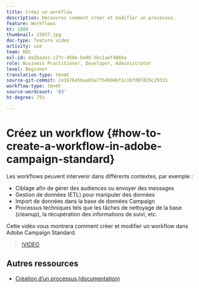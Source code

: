 ```yaml
---
title: Créez un workflow
description: Découvrez comment créer et modifier un processus.
feature: Workflows
kt: 1809
thumbnail: 23937.jpg
doc-type: feature video
activity: use
team: DOC
exl-id: da1ba3a1-c27c-458e-ba96-5bc1aef486ba
role: Business Practitioner, Developer, Administrator
level: Beginner
translation-type: tm+mt
source-git-commit: ce167645baa65a7f54b94bf1c1bfd07829c29331
workflow-type: tm+mt
source-wordcount: '83'
ht-degree: 75%

---
```


# Créez un workflow {#how-to-create-a-workflow-in-adobe-campaign-standard}

Les workflows peuvent intervenir dans différents contextes, par exemple :

* Ciblage afin de gérer des audiences ou envoyer des messages
* Gestion de données (ETL) pour manipuler des données
* Import de données dans la base de données Campaign
* Processus techniques tels que les tâches de nettoyage de la base (cleanup), la récupération des informations de suivi, etc.

Cette vidéo vous montrera comment créer et modifier un workflow dans Adobe Campaign Standard.

>[!VIDEO](https://video.tv.adobe.com/v/23937?quality=12)

## Autres ressources

* [Création d’un processus (documentation)](https://experienceleague.adobe.com/docs/campaign-standard/using/managing-processes-and-data/workflow-general-operation/building-a-workflow.html)
